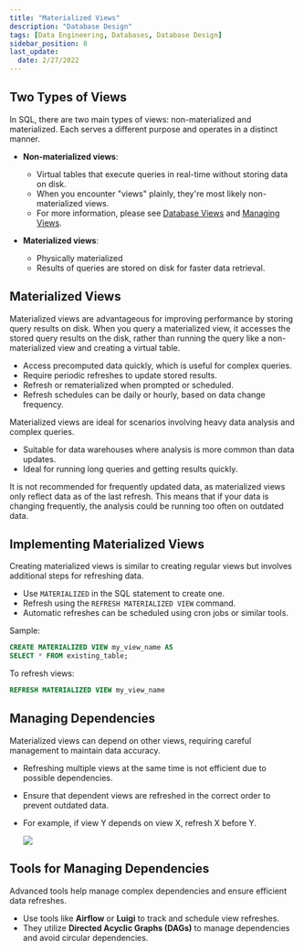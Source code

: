 ```yaml
---
title: "Materialized Views"
description: "Database Design"
tags: [Data Engineering, Databases, Database Design]
sidebar_position: 8
last_update:
  date: 2/27/2022
---
```




## Two Types of Views

In SQL, there are two main types of views: non-materialized and materialized. Each serves a different purpose and operates in a distinct manner.

- **Non-materialized views**: 

    - Virtual tables that execute queries in real-time without storing data on disk.
    - When you encounter "views" plainly, they're most likely non-materialized views. 
    - For more information, please see [Database Views](./006-Database-Views.md) and [Managing Views](./007-Managing-Views.md).

- **Materialized views**: 
    
    - Physically materialized
    - Results of queries are stored on disk for faster data retrieval.

## Materialized Views

Materialized views are advantageous for improving performance by storing query results on disk. When you query a materialized view, it accesses the stored query results on the disk, rather than running the query like a non-materialized view and creating a virtual table.

- Access precomputed data quickly, which is useful for complex queries.
- Require periodic refreshes to update stored results.
- Refresh or rematerialized when prompted or scheduled.
- Refresh schedules can be daily or hourly, based on data change frequency.

Materialized views are ideal for scenarios involving heavy data analysis and complex queries.

- Suitable for data warehouses where analysis is more common than data updates.
- Ideal for running long queries and getting results quickly. 

It is not recommended for frequently updated data, as materialized views only reflect data as of the last refresh. This means that if your data is changing frequently, the analysis could be running too often on outdated data.

## Implementing Materialized Views

Creating materialized views is similar to creating regular views but involves additional steps for refreshing data.

- Use `MATERIALIZED` in the SQL statement to create one.
- Refresh using the `REFRESH MATERIALIZED VIEW` command.
- Automatic refreshes can be scheduled using cron jobs or similar tools.

Sample:

```sql
CREATE MATERIALIZED VIEW my_view_name AS
SELECT * FROM existing_table;
```

To refresh views:

```sql
REFRESH MATERIALIZED VIEW my_view_name  
```

## Managing Dependencies

Materialized views can depend on other views, requiring careful management to maintain data accuracy.

- Refreshing multiple views at the same time is not efficient due to possible dependencies.
- Ensure that dependent views are refreshed in the correct order to prevent outdated data.
- For example, if view Y depends on view X, refresh X before Y.

    <div class='img-center'>

    ![](/img/docs/materialized-views-managing-dependencies.png)

    </div>

## Tools for Managing Dependencies

Advanced tools help manage complex dependencies and ensure efficient data refreshes.

- Use tools like **Airflow** or **Luigi** to track and schedule view refreshes.
- They utilize **Directed Acyclic Graphs (DAGs)** to manage dependencies and avoid circular dependencies. 
